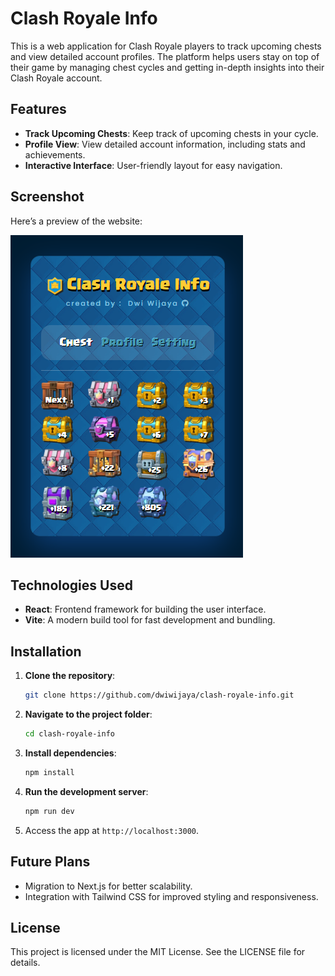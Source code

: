 # Clash Royale Info

This is a web application for Clash Royale players to track upcoming chests and view detailed account profiles. The platform helps users stay on top of their game by managing chest cycles and getting in-depth insights into their Clash Royale account.

## Features

- **Track Upcoming Chests**: Keep track of upcoming chests in your cycle.
- **Profile View**: View detailed account information, including stats and achievements.
- **Interactive Interface**: User-friendly layout for easy navigation.

## Screenshot
Here’s a preview of the website:

![Clash Royale Info Website Screenshot](/assets/screenshot.png)

## Technologies Used

- **React**: Frontend framework for building the user interface.
- **Vite**: A modern build tool for fast development and bundling.

## Installation

1. **Clone the repository**:
   ```bash
   git clone https://github.com/dwiwijaya/clash-royale-info.git
   ```

2. **Navigate to the project folder**:
   ```bash
   cd clash-royale-info
   ```

3. **Install dependencies**:
   ```bash
   npm install
   ```

4. **Run the development server**:
   ```bash
   npm run dev
   ```

6. Access the app at `http://localhost:3000`.

## Future Plans
- Migration to Next.js for better scalability.
- Integration with Tailwind CSS for improved styling and responsiveness.

## License
This project is licensed under the MIT License. See the LICENSE file for details.
